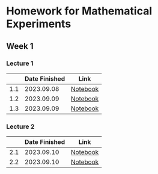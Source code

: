 # Homework for Mathematical Experiments

## Week 1

### Lecture 1

|  | Date Finished | Link |
| ---- | ---- | ---- |
| 1.1 | 2023.09.08 | [Notebook](./week1/1.ipynb) |
| 1.2 | 2023.09.09 | [Notebook](./week1/2.ipynb) |
| 1.3 | 2023.09.09 | [Notebook](./week1/3.ipynb) |

### Lecture 2

|  | Date Finished | Link |
| ---- | ---- | ---- |
| 2.1 | 2023.09.10 | [Notebook](./week2/1.ipynb) |
| 2.2 | 2023.09.10 | [Notebook](./week2/2.ipynb) |
